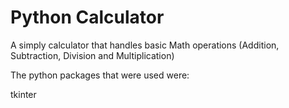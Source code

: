 # Python Calculator

A simply calculator that handles basic Math operations (Addition, Subtraction, Division and Multiplication)

The python packages that were used were:

tkinter